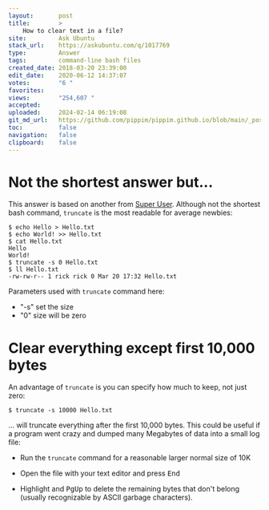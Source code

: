 ```yaml
---
layout:       post
title:        >
    How to clear text in a file?
site:         Ask Ubuntu
stack_url:    https://askubuntu.com/q/1017769
type:         Answer
tags:         command-line bash files
created_date: 2018-03-20 23:39:00
edit_date:    2020-06-12 14:37:07
votes:        "6 "
favorites:    
views:        "254,607 "
accepted:     
uploaded:     2024-02-14 06:19:08
git_md_url:   https://github.com/pippim/pippim.github.io/blob/main/_posts/2018/2018-03-20-How-to-clear-text-in-a-file_.md
toc:          false
navigation:   false
clipboard:    false
---
```


# Not the shortest answer but...

This answer is based on another from [Super User][1]. Although not the shortest bash command, `truncate` is the most readable for average newbies:

``` 
$ echo Hello > Hello.txt
$ echo World! >> Hello.txt
$ cat Hello.txt
Hello
World!
$ truncate -s 0 Hello.txt
$ ll Hello.txt
-rw-rw-r-- 1 rick rick 0 Mar 20 17:32 Hello.txt
```

Parameters used with `truncate` command here:

- "-s" set the size
- "0" size will be zero

# Clear everything except first 10,000 bytes

An advantage of `truncate` is you can specify how much to keep, not just zero:

``` 
$ truncate -s 10000 Hello.txt
```

... will truncate everything after the first 10,000 bytes. This could be useful if a program went crazy and dumped many Megabytes of data into a small log file:

- Run the `truncate` command for a reasonable larger normal size of 10K
- Open the file with your text editor and press <kbd>End</kbd>
- Highlight and <kbd>PgUp</kbd> to delete the remaining bytes that don't belong (usually recognizable by ASCII garbage characters).

  [1]: https://superuser.com/a/634217/662962
